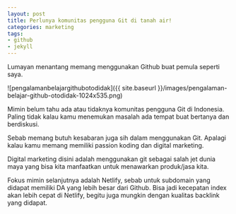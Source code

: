 ```yaml
---
layout: post
title: Perlunya komunitas pengguna Git di tanah air!
categories: marketing
tags:
- github
- jekyll
---
```


Lumayan menantang memang menggunakan Github buat pemula seperti saya.

![pengalamanbelajargithubotodidak]({{ site.baseurl }}/images/pengalaman-belajar-github-otodidak-1024x535.png)

Mimin belum tahu ada atau tidaknya komunitas pengguna Git di Indonesia. Paling tidak kalau kamu menemukan masalah ada tempat buat bertanya dan berdiskusi.

Sebab memang butuh kesabaran juga sih dalam menggunakan Git. Apalagi kalau kamu memang memiliki passion koding dan digital marketing.

Digital marketing disini adalah menggunakan git sebagai salah jet dunia maya yang bisa kita manfaatkan untuk menawarkan produk/jasa kita.

Fokus mimin selanjutnya adalah Netlify, sebab untuk subdomain yang didapat memiliki DA yang lebih besar dari Github. Bisa jadi kecepatan index akan lebih cepat di Netlify, begitu juga mungkin dengan kualitas backlink yang didapat.